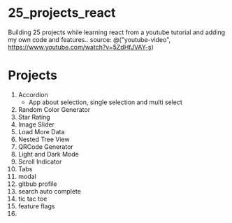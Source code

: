 # 25_projects_react
Building 25 projects while learning react from a youtube tutorial and adding my own code and features..
source: @("youtube-video", https://www.youtube.com/watch?v=5ZdHfJVAY-s)

# Projects
1. Accordion
   - App about selection, single selection and multi select
2. Random Color Generator
3. Star Rating
4. Image Slider
5. Load More Data
6. Nested Tree View
7. QRCode Generator
8. Light and Dark Mode
9. Scroll Indicator
10. Tabs
11. modal
12. gitbub profile
13. search auto complete
14. tic tac toe
15. feature flags
16. 







